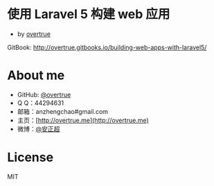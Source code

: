 # 使用 Laravel 5 构建 web 应用

- by [overtrue](https://github.overtrue.me)

GitBook: http://overtrue.gitbooks.io/building-web-apps-with-laravel5/

# About me

- GitHub: [@overtrue](https://github.overtrue.me)
- Q  Q：44294631
- 邮箱：anzhengchao#gmail.com
- 主页：[http://overtrue.me](http://overtrue.me)
- 微博：[@安正超](http://weibo.com/joychaocc)


# License

MIT
